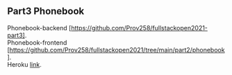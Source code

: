 ## Part3 Phonebook

Phonebook-backend [https://github.com/Prov258/fullstackopen2021-part3].  
Phonebook-frontend [https://github.com/Prov258/fullstackopen2021/tree/main/part2/phonebook].  
Heroku [link](https://dry-river-13063.herokuapp.com/).